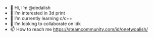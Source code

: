 - 👋 Hi, I’m @dedalish
- 👀 I’m interested in 3d print
- 🌱 I’m currently learning c/c++
- 💞️ I’m looking to collaborate on idk
- 📫 How to reach me https://steamcommunity.com/id/onetwoalish/

<!---
dedalish/dedalish is a ✨ special ✨ repository because its `README.md` (this file) appears on your GitHub profile.
You can click the Preview link to take a look at your changes.
--->
